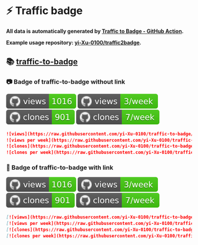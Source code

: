 # ⚡️ Traffic badge

**All data is automatically generated by [Traffic to Badge - GitHub Action](https://github.com/marketplace/actions/traffic-to-badge).**

**Example usage repository: [yi-Xu-0100/traffic2badge](https://github.com/yi-Xu-0100/traffic2badge).**

## 📚 [traffic-to-badge](https://github.com/yi-Xu-0100/traffic-to-badge/tree/traffic/traffic-traffic-to-badge)

### 📷 Badge of traffic-to-badge without link

![views](https://raw.githubusercontent.com/yi-Xu-0100/traffic-to-badge/traffic/traffic-traffic-to-badge/views.svg)
![views per week](https://raw.githubusercontent.com/yi-Xu-0100/traffic-to-badge/traffic/traffic-traffic-to-badge/views_per_week.svg)
![clones](https://raw.githubusercontent.com/yi-Xu-0100/traffic-to-badge/traffic/traffic-traffic-to-badge/clones.svg)
![clones per week](https://raw.githubusercontent.com/yi-Xu-0100/traffic-to-badge/traffic/traffic-traffic-to-badge/clones_per_week.svg)

```markdown
![views](https://raw.githubusercontent.com/yi-Xu-0100/traffic-to-badge/traffic/traffic-traffic-to-badge/views.svg)
![views per week](https://raw.githubusercontent.com/yi-Xu-0100/traffic-to-badge/traffic/traffic-traffic-to-badge/views_per_week.svg)
![clones](https://raw.githubusercontent.com/yi-Xu-0100/traffic-to-badge/traffic/traffic-traffic-to-badge/clones.svg)
![clones per week](https://raw.githubusercontent.com/yi-Xu-0100/traffic-to-badge/traffic/traffic-traffic-to-badge/clones_per_week.svg)
```

### 🔗 Badge of traffic-to-badge with link

[![views](https://raw.githubusercontent.com/yi-Xu-0100/traffic-to-badge/traffic/traffic-traffic-to-badge/views.svg)](https://github.com/yi-Xu-0100/traffic-to-badge/tree/traffic#-traffic-to-badge)
[![views per week](https://raw.githubusercontent.com/yi-Xu-0100/traffic-to-badge/traffic/traffic-traffic-to-badge/views_per_week.svg)](https://github.com/yi-Xu-0100/traffic-to-badge/tree/traffic#-traffic-to-badge)
[![clones](https://raw.githubusercontent.com/yi-Xu-0100/traffic-to-badge/traffic/traffic-traffic-to-badge/clones.svg)](https://github.com/yi-Xu-0100/traffic-to-badge/tree/traffic#-traffic-to-badge)
[![clones per week](https://raw.githubusercontent.com/yi-Xu-0100/traffic-to-badge/traffic/traffic-traffic-to-badge/clones_per_week.svg)](https://github.com/yi-Xu-0100/traffic-to-badge/tree/traffic#-traffic-to-badge)

```markdown
[![views](https://raw.githubusercontent.com/yi-Xu-0100/traffic-to-badge/traffic/traffic-traffic-to-badge/views.svg)](https://github.com/yi-Xu-0100/traffic-to-badge/tree/traffic#-traffic-to-badge)
[![views per week](https://raw.githubusercontent.com/yi-Xu-0100/traffic-to-badge/traffic/traffic-traffic-to-badge/views_per_week.svg)](https://github.com/yi-Xu-0100/traffic-to-badge/tree/traffic#-traffic-to-badge)
[![clones](https://raw.githubusercontent.com/yi-Xu-0100/traffic-to-badge/traffic/traffic-traffic-to-badge/clones.svg)](https://github.com/yi-Xu-0100/traffic-to-badge/tree/traffic#-traffic-to-badge)
[![clones per week](https://raw.githubusercontent.com/yi-Xu-0100/traffic-to-badge/traffic/traffic-traffic-to-badge/clones_per_week.svg)](https://github.com/yi-Xu-0100/traffic-to-badge/tree/traffic#-traffic-to-badge)
```
